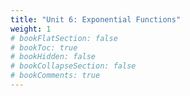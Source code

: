 ```yaml
---
title: "Unit 6: Exponential Functions"
weight: 1
# bookFlatSection: false
# bookToc: true
# bookHidden: false
# bookCollapseSection: false
# bookComments: true
---
```

